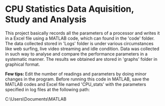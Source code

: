 # CPU Statistics Data Aquisition, Study and Analysis
This project basically records all the parameters of a processor and writes it in a Excel file using a MATLAB code, which can found in the 'code' folder.
The data collected stored in 'Logs' folder is under various circumstances like web surfing, live video streaming and idle condition.
Data was collected in such way to analyse and compare the performance parameters in a systematic manner.
The results we obtained are stored in 'graphs' folder in graphical format.



<b> Few tips: </b>
Edit the number of readings and parameters by doing minor changes in the program.
Before running this code in MATLAB, save the MATLAB codes and Excel file named 'CPU_stats' with the parameters specified in log files at the following path:


C:\Users\Documents\MATLAB
